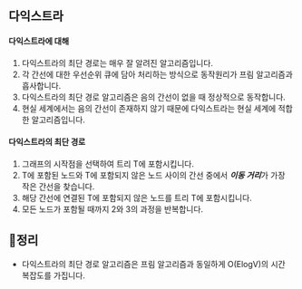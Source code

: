 
## 다익스트라

#### 다익스트라에 대해
1. 다익스트라의 최단 경로는 매우 잘 알려진 알고리즘입니다.
2. 각 간선에 대한 우선순위 큐에 담아 처리하는 방식으로 동작원리가 프림 알고리즘과 흡사합니다.
3. 다익스트라의 최단 경로 알고리즘은 음의 간선이 없을 때 정상적으로 동작합니다.
4. 현실 세계에서는 음의 간선이 존재하지 않기 때문에 다익스트라는 현실 세계에 적합한 알고리즘입니다.

#### 다익스트라의 최단 경로
1. 그래프의 시작점을 선택하여 트리 T에 포함시킵니다.
2. T에 포함된 노드와 T에 포함되지 않은 노드 사이의 간선 중에서 ***이동 거리***가 가장 작은 간선을 찾습니다.
3. 해당 간선에 연결된 T에 포함되지 않은 노드를 트리 T에 포함시킵니다.
4. 모든 노드가 포함될 때까지 2와 3의 과정을 반복합니다.

## 📌정리
+ 다익스트라의 최단 경로 알고리즘은 프림 알고리즘과 동일하게 O(ElogV)의 시간 복잡도를 가집니다.

